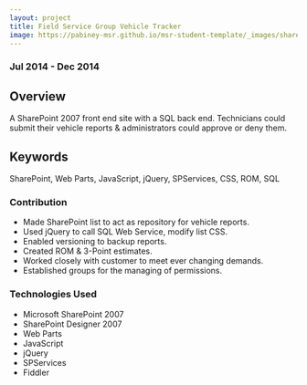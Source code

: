 ```yaml
---
layout: project
title: Field Service Group Vehicle Tracker
image: https://pabiney-msr.github.io/msr-student-template/_images/sharepoint.jpg
---
```

### Jul 2014 - Dec 2014

## Overview
A SharePoint 2007 front end site with a SQL back end. Technicians could submit their vehicle reports & administrators could approve or deny them.

## Keywords
SharePoint, Web Parts, JavaScript, jQuery, SPServices, CSS, ROM, SQL

### Contribution
* Made SharePoint list to act as repository for vehicle reports.
* Used jQuery to call SQL Web Service, modify list CSS.
* Enabled versioning to backup reports.
* Created ROM & 3-Point estimates.
* Worked closely with customer to meet ever changing demands.
* Established groups for the managing of permissions.

### Technologies Used
* Microsoft SharePoint 2007
* SharePoint Designer 2007
* Web Parts
* JavaScript
* jQuery
* SPServices
* Fiddler